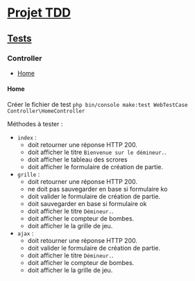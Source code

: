# [Projet TDD](../../readme.md)
## [Tests](../test.md)
### Controller
- [Home](#home)

#### Home
Créer le fichier de test `php bin/console make:test WebTestCase Controller\HomeController`

Méthodes à tester :
- `index` : 
  - doit retourner une réponse HTTP 200.
  - doit afficher le titre `Bienvenue sur le démineur.`.
  - doit afficher le tableau des scrores
  - doit afficher le formulaire de création de partie.
- `grille` :
  - doit retourner une réponse HTTP 200.
  - ne doit pas sauvegarder en base si formulaire ko
  - doit valider le formulaire de création de partie.
  - doit sauvegarder en base si formulaire ok
  - doit afficher le titre `Démineur.`.
  - doit afficher le compteur de bombes.
  - doit afficher le la grille de jeu.
- `ajax` :
  - doit retourner une réponse HTTP 200.
  - doit valider le formulaire de création de partie.
  - doit afficher le titre `Démineur.`.
  - doit afficher le compteur de bombes.
  - doit afficher le la grille de jeu.
